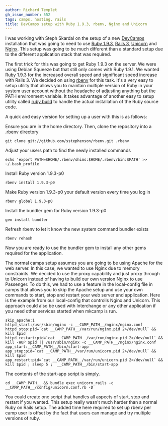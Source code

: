```yaml
---
author: Richard Templet
gh_issue_number: 552
tags: camps, hosting, rails
title: DevCamps setup with Ruby 1.9.3, rbenv, Nginx and Unicorn
---
```


I was working with Steph Skardal on the setup of a new [DevCamps](http://www.devcamps.org/) installation that was going to need to use [Ruby 1.9.3](http://www.ruby-lang.org/en/), [Rails 3](http://rubyonrails.org/), [Unicorn](http://unicorn.bogomips.org/) and [Nginx](http://wiki.nginx.org/Main). This setup was going to be much different than a standard setup due to the different application stack that was required.

The first trick for this was going to get Ruby 1.9.3 on the server. We were using Debian Squeeze but that still only comes with Ruby 1.9.1. We wanted Ruby 1.9.3 for the increased overall speed and significant speed increase with Rails 3. We decided on using [rbenv](https://github.com/sstephenson/rbenv) for this task. It's a very easy to setup utility that allows you to maintain multiple version of Ruby in your system user account without the headache of adjusting anything but the PATH environment variable. It takes advantage of another easy to setup utility called [ruby build](https://github.com/sstephenson/ruby-build) to handle the actual installation of the Ruby source code.

A quick and easy version for setting up a user with this is as follows:

Ensure you are in the home directory. Then, clone the repository into a .rbenv directory

```nohighlight
git clone git://github.com/sstephenson/rbenv.git .rbenv
```
Adjust your users path to find the newly installed commands

```nohighlight
echo 'export PATH=$HOME/.rbenv/shims:$HOME/.rbenv/bin:$PATH' >> ~/.bash_profile
```
Install Ruby version 1.9.3-p0

```nohighlight
rbenv install 1.9.3-p0
```
Make Ruby version 1.9.3-p0 your default version every time you log in

```nohighlight
rbenv global 1.9.3-p0
```
Install the bundler gem for Ruby version 1.9.3-p0

```nohighlight
gem install bundler
```
Refresh rbenv to let it know the new system command bundler exists

```nohighlight
rbenv rehash
```

Now you are ready to use the bundler gem to install any other gems required for the application.

The normal camps setup assumes you are going to be using Apache for the web server. In this case, we wanted to use Nginx due to memory constraints. We decided to use the proxy capability and just proxy through to Unicorn instead of having to build our own version Nginx to use Passenger. To do this, we had to use a feature in the local-config file in camps that allows you to skip the Apache setup and use your own commands to start, stop and restart your web server and application.  Here is the example from our local-config that controlls Nginx and Unicorn. This approach could also be used with Interchange or any other application if you need other services started when mkcamp is run.

```nohighlight
skip_apache:1
httpd_start:/usr/sbin/nginx -c __CAMP_PATH__/nginx/nginx.conf
httpd_stop:pid=`cat __CAMP_PATH__/var/run/nginx.pid 2>/dev/null` && kill $pid
httpd_restart:pid=`cat __CAMP_PATH__/var/run/nginx.pid 2>/dev/null` && kill -HUP $pid || /usr/sbin/nginx -c __CAMP_PATH__/nginx/nginx.conf
app_start:__CAMP_PATH__/bin/start-app
app_stop:pid=`cat __CAMP_PATH__/var/run/unicorn.pid 2>/dev/null` && kill $pid
app_restart:pid=`cat __CAMP_PATH__/var/run/unicorn.pid 2>/dev/null` && kill $pid ; sleep 5 ;  __CAMP_PATH__/bin/start-app
```
The contents of the start-app script is simply.

```nohighlight
cd __CAMP_PATH__ && bundle exec unicorn_rails -c __CAMP_PATH__/config/unicorn.conf.rb -D
```

You could create one script that handles all aspects of start, stop and restart if you wanted. This setup really wasn't much harder than a normal Ruby on Rails setup. The added time here required to set up rbenv per camp user is offset by the fact that users can manage and try multiple versions of ruby.
